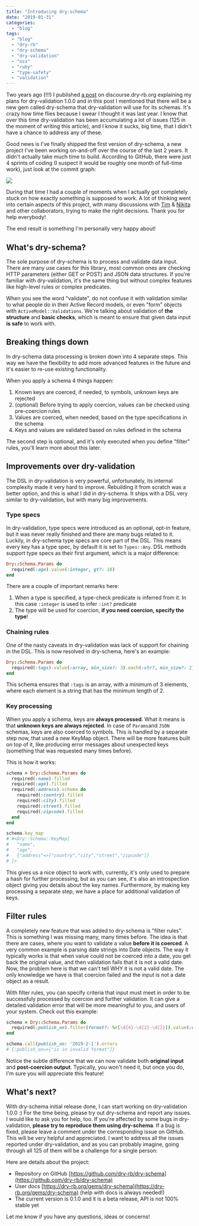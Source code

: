 ```yaml
---
title: "Introducing dry-schema"
date: "2019-01-31"
categories:
  - "blog"
tags:
  - "blog"
  - "dry-rb"
  - "dry-schema"
  - "dry-validation"
  - "oss"
  - "ruby"
  - "type-safety"
  - "validation"
---
```


Two years ago (!!!) I published [a post](https://discourse.dry-rb.org/t/plans-for-dry-validation-dry-schema-a-new-gem/215) on discourse.dry-rb.org explaining my plans for dry-validation 1.0.0 and in this post I mentioned that there will be a new gem called dry-schema that dry-validation will use for its schemas. It's crazy how time flies because I swear I thought it was last year. I know that over this time dry-validation has been accumulating a lot of issues (125 in the moment of writing this article), and I know it sucks, big time, that I didn't have a chance to address any of these.

Good news is I've finally shipped the first version of dry-schema, a new project I've been working on-and-off over the course of the last 2 years. It didn't actually take much time to build. According to GitHub, there were just 4 sprints of coding (I suspect it would be roughly one month of full-time work), just look at the commit graph:

![](/assets/images/Screenshot-2019-01-31-at-10.44.37.png)

During that time I had a couple of moments when I actually got completely stuck on how exactly something is supposed to work. A lot of thinking went into certain aspects of this project, with many discussions with [Tim](https://github.com/timriley) & [Nikita](https://github.com/flash-gordon) and other collaborators, trying to make the right decisions. Thank you for help everybody!

The end result is something I'm personally very happy about!

## What's dry-schema?

The sole purpose of dry-schema is to process and validate data input. There are many use cases for this library, most common ones are checking HTTP parameters (either GET or POST) and JSON data structures. If you're familiar with dry-validation, it's the same thing but without complex features like high-level rules or complex predicates.

When you see the word "validate", do not confuse it with validation similar to what people do in their Active Record models, or even "form" objects with `ActiveModel::Validations`. We're talking about validation of **the structure** and **basic checks**, which is meant to ensure that given data input **is safe** to work with.

## Breaking things down

In dry-schema data processing is broken down into 4 separate steps. This way we have the flexibility to add more advanced features in the future and it's easier to re-use existing functionality.

When you apply a schema 4 things happen:

1. Known keys are coerced, if needed, to symbols, unknown keys are rejected
2. (optional) Before trying to apply coercion, values can be checked using pre-coercion rules
3. Values are coerced, when needed, based on the type specifications in the schema
4. Keys and values are validated based on rules defined in the schema

The second step is optional, and it's only executed when you define "filter" rules, you'll learn more about this later.

## Improvements over dry-validation

The DSL in dry-validation is very powerful, unfortunately, its internal complexity made it very hard to improve. Rebuilding it from scratch was a better option, and this is what I did in dry-schema. It ships with a DSL very similar to dry-validation, but with many big improvements.

### Type specs

In dry-validation, type specs were introduced as an optional, opt-in feature, but it was never really finished and there are many bugs related to it. Luckily, in dry-schema type specs are core part of the DSL. This means every key has a type spec, by default it is set to `Types::Any`. DSL methods support type specs as their first argument, which is a major difference:

```ruby
Dry::Schema.Params do
  required(:age).value(:integer, gt?: 18)
end
```

There are a couple of important remarks here:

1. When a type is specified, a type-check predicate is inferred from it. In this case `:integer` is used to infer `:int?` predicate
2. The type will be used for coercion, **if you need coercion, specify the type**!

### Chaining rules

One of the nasty caveats in dry-validation was lack of support for chaining in the DSL. This is now resolved in dry-schema, here's an example:

```ruby
Dry::Schema.Params do
  required(:tags).value(:array, min_size?: 3).each(:str?, min_size?: 2)
end
```

This schema ensures that `:tags` is an array, with a minimum of 3 elements, where each element is a string that has the minimum length of 2.

### Key processing

When you apply a schema, keys are **always processed**. What it means is that **unknown keys are always rejected**. In case of `Params`and `JSON` schemas, keys are also coerced to symbols. This is handled by a separate step now, that used a new KeyMap object. There will be more features built on top of it, like producing error messages about unexpected keys (something that was requested many times before).

This is how it works:

```ruby
schema = Dry::Schema.Params do
  required(:name).filled
  required(:age).filled
  required(:address).schema do
    required(:country).filled
    required(:city).filled
    required(:street).filled
    required(:zipcode).filled
  end
end

schema.key_map
# #<Dry::Schema::KeyMap[
#   "name",
#   "age",
#   {"address"=>["country","city","street","zipcode"]}
# ]>
```

This gives us a nice object to work with, currently, it's only used to prepare a hash for further processing, but as you can see, it's also an introspection object giving you details about the key names. Furthermore, by making key processing a separate step, we have a place for additional validation of keys.

## Filter rules

A completely new feature that was added to dry-schema is "filter rules". This is something I was missing many, many times before. The idea is that there are cases, where you want to validate a value **before it is coerced**. A very common example is parsing date strings into Date objects. The way it typically works is that when value could not be coerced into a date, you get back the original value, and then validation fails that it is not a valid date. Now, the problem here is that we can't tell WHY it is not a valid date. The only knowledge we have is that coercion failed and the input is not a date object as a result.

With filter rules, you can specify criteria that input must meet in order to be successfuly processed by coercion and further validation. It can give a detailed validation error that will be more meaningful to you, and users of your system. Check out this example:

```ruby
schema = Dry::Schema.Params do
  required(:publish_on).filter(format?: %r[\d{4}-\d{2}-\d{2}]).value(:date)
end

schema.call(publish_on: '2019-2-1').errors
# {:publish_on=>["is in invalid format"]}
```

Notice the subtle difference that we can now validate both **original input** and **post-coercion output**. Typically, you won't need it, but once you do, I'm sure you will appreciate this feature!

## What's next?

With dry-schema initial release done, I can start working on dry-validation 1.0.0 :) For the time being, please try out dry-schema and report any issues. I would like to ask you for help, too. If you're affected by some bugs in dry-validation, **please try to reproduce them using dry-schema**. If a bug is fixed, please leave a comment under the corresponding issue on GitHub. This will be very helpful and appreciated. I want to address all the issues reported under dry-validation, and as you can probably imagine, going through all 125 of them will be a challenge for a single person:

Here are details about the project:

- Repository on GitHub [https://github.com/dry-rb/dry-schema](https://github.com/dry-rb/dry-schema)
- User docs [https://dry-rb.org/gems/dry-schema](https://dry-rb.org/gems/dry-schema) (help with docs is always needed!)
- The current version is 0.1.0 and it is a beta release, API is not 100% stable yet

Let me know if you have any questions, ideas or concerns!
